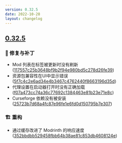 ```yaml
---
version: 0.32.5
date: 2022-10-28
layout: changelog
---
```

## [0.32.5](#0.32.5)
### 🐛 修复与补丁

- Mod 列表在标签被更新时没有刷新 ([117557c25b3648bf9b2f94e980bd5c278d26fe39](https://github.com/Voxelum/x-minecraft-launcher/commit/117557c25b3648bf9b2f94e980bd5c278d26fe39))
- 资源包兼容性在UI中显示错误 ([5f7c4c2e6ad34e4b3467c4762440f8663196d35d](https://github.com/Voxelum/x-minecraft-launcher/commit/5f7c4c2e6ad34e4b3467c4762440f8663196d35d))
- 代理设置在启动器打开时没有正确加载 ([f07a473cc74a36c77692c1384463e81b23e71e8c](https://github.com/Voxelum/x-minecraft-launcher/commit/f07a473cc74a36c77692c1384463e81b23e71e8c))
- Curseforge 依赖没有被安装 ([25723b7d68a4fc87e96fe1e6fd0d150795b7e307](https://github.com/Voxelum/x-minecraft-launcher/commit/25723b7d68a4fc87e96fe1e6fd0d150795b7e307))
### 🏗️ 重构

- 通过缓存改进了 Modrinth 的响应速度 ([352bbdbb529458fbb64b38ae81c853db4608124e](https://github.com/Voxelum/x-minecraft-launcher/commit/352bbdbb529458fbb64b38ae81c853db4608124e))